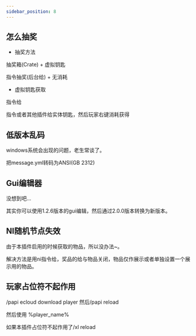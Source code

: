 ```yaml
---
sidebar_position: 8
---
```


## 怎么抽奖

- 抽奖方法

抽奖箱(Crate) + 虚拟钥匙

指令抽奖(后台给) + 无消耗

- 虚拟钥匙获取

指令给

指令或者其他插件给实体钥匙，然后玩家右键消耗获得

## 低版本乱码

windows系统会出现的问题，老生常谈了。

把message.yml转码为ANSI(GB 2312)



## Gui编辑器

没想到吧...

其实你可以使用1.2.6版本的gui编辑，然后通过2.0.0版本转换为新版本。



## NI随机节点失效

由于本插件启用的时候获取的物品，所以没办法~。

解决方法是用ni指令给，奖品的给与物品关闭，物品仅作展示或者单独设置一个展示用的物品。



## 玩家占位符不起作用

/papi ecloud download player 然后/papi reload

然后使用 %player_name%

如果本插件占位符不起作用了/xl reload


